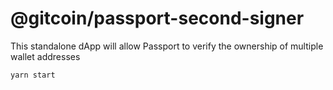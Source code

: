 # @gitcoin/passport-second-signer

This standalone dApp will allow Passport to verify the ownership of multiple wallet addresses

```bash
yarn start
```
